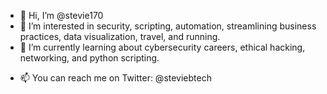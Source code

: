- 👋 Hi, I’m @stevie170
- 👀 I’m interested in security, scripting, automation, streamlining business practices, data visualization, travel, and running.
- 🌱 I’m currently learning about cybersecurity careers, ethical hacking, networking, and python scripting.
<!---  - 💞️ I’m looking to collaborate on --->
- 📫 You can reach me on Twitter: @steviebtech

<!---
stevie170/stevie170 is a ✨ special ✨ repository because its `README.md` (this file) appears on your GitHub profile.
You can click the Preview link to take a look at your changes.
--->
